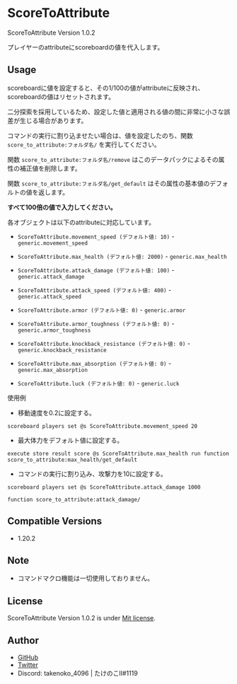 # ScoreToAttribute

ScoreToAttribute Version 1.0.2

プレイヤーのattributeにscoreboardの値を代入します。

## Usage

scoreboardに値を設定すると、その1/100の値がattributeに反映され、scoreboardの値はリセットされます。

二分探索を採用しているため、設定した値と適用される値の間に非常に小さな誤差が生じる場合があります。

コマンドの実行に割り込ませたい場合は、値を設定したのち、関数 `score_to_attribute:フォルダ名/` を実行してください。

関数 `score_to_attribute:フォルダ名/remove` はこのデータパックによるその属性の補正値を削除します。

関数 `score_to_attribute:フォルダ名/get_default` はその属性の基本値のデフォルトの値を返します。

**すべて100倍の値で入力してください。**

各オブジェクトは以下のattributeに対応しています。

- `ScoreToAttribute.movement_speed (デフォルト値: 10)` - `generic.movement_speed`

- `ScoreToAttribute.max_health (デフォルト値: 2000)` - `generic.max_health`

- `ScoreToAttribute.attack_damage (デフォルト値: 100)` - `generic.attack_damage`

- `ScoreToAttribute.attack_speed (デフォルト値: 400)` - `generic.attack_speed`

- `ScoreToAttribute.armor (デフォルト値: 0)` - `generic.armor`

- `ScoreToAttribute.armor_toughness (デフォルト値: 0)` - `generic.armor_toughness`

- `ScoreToAttribute.knockback_resistance (デフォルト値: 0)` - `generic.knockback_resistance`

- `ScoreToAttribute.max_absorption (デフォルト値: 0)` - `generic.max_absorption`

- `ScoreToAttribute.luck (デフォルト値: 0)` - `generic.luck`

使用例

- 移動速度を0.2に設定する。
```mcfunction
scoreboard players set @s ScoreToAttribute.movement_speed 20
```

- 最大体力をデフォルト値に設定する。
```mcfunction
execute store result score @s ScoreToAttribute.max_health run function score_to_attribute:max_health/get_default
```

- コマンドの実行に割り込み、攻撃力を10に設定する。
```mcfunction
scoreboard players set @s ScoreToAttribute.attack_damage 1000

function score_to_attribute:attack_damage/
```

## Compatible Versions

- 1.20.2

## Note

- コマンドマクロ機能は一切使用しておりません。

## License

ScoreToAttribute Version 1.0.2 is under [Mit license](https://en.wikipedia.org/wiki/MIT_License).

## Author

- [GitHub](https://github.com/Takenoko-II)
- [Twitter](https://twitter.com/Takenoko_4096)
- Discord: takenoko_4096 | たけのこII#1119
